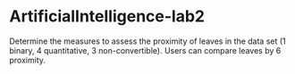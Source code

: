 # ArtificialIntelligence-lab2
Determine the measures to assess the proximity of leaves in the data set (1 binary, 4 quantitative, 3 non-convertible). Users can compare leaves by 6 proximity.
